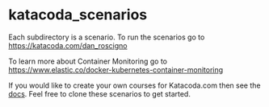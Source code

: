 # katacoda_scenarios

Each subdirectory is a scenario.  To run the scenarios go to https://katacoda.com/dan_roscigno

To learn more about Container Monitoring go to https://www.elastic.co/docker-kubernetes-container-monitoring

If you would like to create your own courses for Katacoda.com then see the [docs](https://katacoda.com/create).  Feel free to clone these scenarios to get started.
